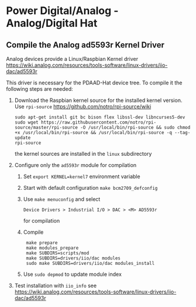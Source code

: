 # Power Digital/Analog - Analog/Digital Hat

## Compile the Analog ad5593r Kernel Driver
Analog devices provide a Linux/Raspbian Kernel driver
https://wiki.analog.com/resources/tools-software/linux-drivers/iio-dac/ad5593r

This driver is necessary for the PDAAD-Hat device tree. To compile it
the following steps are needed:
1. Download the Raspbian kernel source for the installed kernel
version.
    Use `rpi-source` https://github.com/notro/rpi-source/wiki
    ```shell script
   sudo apt-get install git bc bison flex libssl-dev libncurses5-dev
   sudo wget https://raw.githubusercontent.com/notro/rpi-source/master/rpi-source -O /usr/local/bin/rpi-source && sudo chmod +x /usr/local/bin/rpi-source && /usr/local/bin/rpi-source -q --tag-update
   rpi-source
    ```
   the kernel sources are installed in the `linux` subdirectory
2. Configure only the `ad5593r` module for compilation
    1. Set `export KERNEL=kernel7` environment variable
    2. Start with default configuration `make bcm2709_defconfig`
    3. Use `make menuconfig` and select 
    
        `Device Drivers > Industrial I/O > DAC > <M> AD5593r `
       
       for compilation
    4. Compile
        ```shell script
         make prepare
         make modules_prepare
         make SUBDIRS=scripts/mod
         make SUBDIRS=drivers/iio/dac modules
         sudo make SUBDIRS=drivers/iio/dac modules_install
        ``` 
    5. Use `sudo depmod` to update module index
    
3. Test installation with `iio_info` see https://wiki.analog.com/resources/tools-software/linux-drivers/iio-dac/ad5593r
